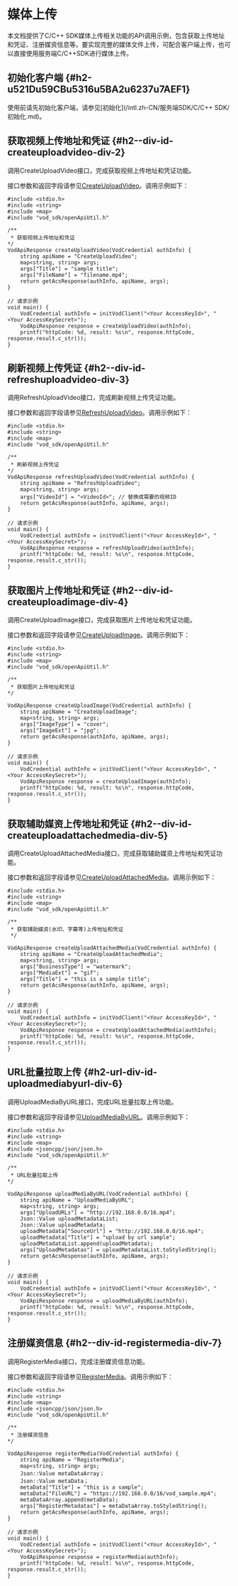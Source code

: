 媒体上传 
=========================

本文档提供了C/C++ SDK媒体上传相关功能的API调用示例，包含获取上传地址和凭证、注册媒资信息等。要实现完整的媒体文件上传，可配合客户端上传，也可以直接使用服务端C/C++SDK进行媒体上传。

初始化客户端 {#h2-u521Du59CBu5316u5BA2u6237u7AEF1}
--------------------------------------------

使用前请先初始化客户端，请参见[初始化](/intl.zh-CN/服务端SDK/C/C++ SDK/初始化.md)。

获取视频上传地址和凭证 {#h2--div-id-createuploadvideo-div-2}
-------------------------------------------------

调用CreateUploadVideo接口，完成获取视频上传地址和凭证功能。

接口参数和返回字段请参见[CreateUploadVideo](/intl.zh-CN/服务端API/媒体上传/获取视频上传地址和凭证.md)。调用示例如下：

    #include <stdio.h>
    #include <string>
    #include <map>
    #include "vod_sdk/openApiUtil.h"
    
    /**
     * 获取视频上传地址和凭证
    */
    VodApiResponse createUploadVideo(VodCredential authInfo) {
        string apiName = "CreateUploadVideo";
        map<string, string> args;
        args["Title"] = "sample title";
        args["FileName"] = "filename.mp4";
        return getAcsResponse(authInfo, apiName, args);
    }
    
    // 请求示例
    void main() {
        VodCredential authInfo = initVodClient("<Your AccessKeyId>", "<Your AccessKeySecret>");
        VodApiResponse response = createUploadVideo(authInfo);
        printf("httpCode: %d, result: %s\n", response.httpCode, response.result.c_str());
    }



刷新视频上传凭证 {#h2--div-id-refreshuploadvideo-div-3}
-----------------------------------------------

调用RefreshUploadVideo接口，完成刷新视频上传凭证功能。

接口参数和返回字段请参见[RefreshUploadVideo](/intl.zh-CN/服务端API/媒体上传/刷新视频上传凭证.md)。调用示例如下：

    #include <stdio.h>
    #include <string>
    #include <map>
    #include "vod_sdk/openApiUtil.h"
    
    /**
     * 刷新视频上传凭证
    */
    VodApiResponse refreshUploadVideo(VodCredential authInfo) {
        string apiName = "RefreshUploadVideo";
        map<string, string> args;
        args["VideoId"] = "<VideoId>"; // 替换成需要的视频ID
        return getAcsResponse(authInfo, apiName, args);
    }
    
    // 请求示例
    void main() {
        VodCredential authInfo = initVodClient("<Your AccessKeyId>", "<Your AccessKeySecret>");
        VodApiResponse response = refreshUploadVideo(authInfo);
        printf("httpCode: %d, result: %s\n", response.httpCode, response.result.c_str());
    }



获取图片上传地址和凭证 {#h2--div-id-createuploadimage-div-4}
-------------------------------------------------

调用CreateUploadImage接口，完成获取图片上传地址和凭证功能。

接口参数和返回字段请参见[CreateUploadImage](/intl.zh-CN/服务端API/媒体上传/获取图片上传地址和凭证.md)。调用示例如下：

    #include <stdio.h>
    #include <string>
    #include <map>
    #include "vod_sdk/openApiUtil.h"
    
    /**
     * 获取图片上传地址和凭证
    */
    
    VodApiResponse createUploadImage(VodCredential authInfo) {
        string apiName = "CreateUploadImage";
        map<string, string> args;
        args["ImageType"] = "cover";
        args["ImageExt"] = "jpg";
        return getAcsResponse(authInfo, apiName, args);
    }
    
    // 请求示例
    void main() {
        VodCredential authInfo = initVodClient("<Your AccessKeyId>", "<Your AccessKeySecret>");
        VodApiResponse response = createUploadImage(authInfo);
        printf("httpCode: %d, result: %s\n", response.httpCode, response.result.c_str());
    }



获取辅助媒资上传地址和凭证 {#h2--div-id-createuploadattachedmedia-div-5}
-----------------------------------------------------------

调用CreateUploadAttachedMedia接口，完成获取辅助媒资上传地址和凭证功能。

接口参数和返回字段请参见[CreateUploadAttachedMedia](/intl.zh-CN/服务端API/媒体上传/获取辅助媒资上传地址和凭证.md)。调用示例如下：

    #include <stdio.h>
    #include <string>
    #include <map>
    #include "vod_sdk/openApiUtil.h"
    
    /**
     * 获取辅助媒资(水印、字幕等)上传地址和凭证
     */
    
    VodApiResponse createUploadAttachedMedia(VodCredential authInfo) {
        string apiName = "CreateUploadAttachedMedia";
        map<string, string> args;
        args["BusinessType"] = "watermark";
        args["MediaExt"] = "gif";
        args["Title"] = "this is a sample title";
        return getAcsResponse(authInfo, apiName, args);
    }
    
    // 请求示例
    void main() {
        VodCredential authInfo = initVodClient("<Your AccessKeyId>", "<Your AccessKeySecret>");
        VodApiResponse response = createUploadAttachedMedia(authInfo);
        printf("httpCode: %d, result: %s\n", response.httpCode, response.result.c_str());
    }



URL批量拉取上传 {#h2-url-div-id-uploadmediabyurl-div-6}
-------------------------------------------------

调用UploadMediaByURL接口，完成URL批量拉取上传功能。

接口参数和返回字段请参见[UploadMediaByURL](/intl.zh-CN/服务端API/媒体上传/URL批量拉取上传.md)。调用示例如下：

    #include <stdio.h>
    #include <string>
    #include <map>
    #include <jsoncpp/json/json.h>
    #include "vod_sdk/openApiUtil.h"
    
    /**
     * URL批量拉取上传
    */
    
    VodApiResponse uploadMediaByURL(VodCredential authInfo) {
        string apiName = "UploadMediaByURL";
        map<string, string> args;
        args["UploadURLs"] = "http://192.168.0.0/16.mp4";
        Json::Value uploadMetadataList;
        Json::Value uploadMetadata;
        uploadMetadata["SourceUrl"] = "http://192.168.0.0/16.mp4";
        uploadMetadata["Title"] = "upload by url sample";
        uploadMetadataList.append(uploadMetadata);
        args["UploadMetadatas"] = uploadMetadataList.toStyledString();
        return getAcsResponse(authInfo, apiName, args);
    }
    
    // 请求示例
    void main() {
        VodCredential authInfo = initVodClient("<Your AccessKeyId>", "<Your AccessKeySecret>");
        VodApiResponse response = uploadMediaByURL(authInfo);
        printf("httpCode: %d, result: %s\n", response.httpCode, response.result.c_str());
    }



注册媒资信息 {#h2--div-id-registermedia-div-7}
----------------------------------------

调用RegisterMedia接口，完成注册媒资信息功能。

接口参数和返回字段请参见[RegisterMedia](/intl.zh-CN/服务端API/媒体上传/注册媒资信息.md)。调用示例如下：

    #include <stdio.h>
    #include <string>
    #include <map>
    #include <jsoncpp/json/json.h>
    #include "vod_sdk/openApiUtil.h"
    
    /**
     * 注册媒资信息
    */
    
    VodApiResponse registerMedia(VodCredential authInfo) {
        string apiName = "RegisterMedia";
        map<string, string> args;
        Json::Value metaDataArray；
        Json::Value metaData；
        metaData["Title"] = "this is a sample";
        metaData["FileURL"] = "https://192.168.0.0/16/vod_sample.mp4";
        metaDataArray.append(metaData);
        args["RegisterMetadatas"] = metaDataArray.toStyledString();
        return getAcsResponse(authInfo, apiName, args);
    }
    
    // 请求示例
    void main() {
        VodCredential authInfo = initVodClient("<Your AccessKeyId>", "<Your AccessKeySecret>");
        VodApiResponse response = registerMedia(authInfo);
        printf("httpCode: %d, result: %s\n", response.httpCode, response.result.c_str());
    }


